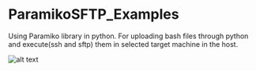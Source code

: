 # ParamikoSFTP_Examples
Using Paramiko library in python. For uploading bash files through python and execute(ssh and sftp) them in selected target machine in the host.


![alt text](https://i.imgur.com/40r1GsT.png)
